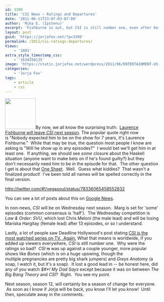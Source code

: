 ```yaml
---
id: 3398
title: 'CSI News — Ratings and Departures'
date: '2011-06-11T23:07:03-07:00'
author: 'Mika E. (Ipstenu)'
excerpt: 'Fishburne is out, but CSI is still number one, even after being plastered in the ratings.  What does it all mean!?'
layout: post
guid: 'https://jorjafox.net/?p=3398'
permalink: /2011/csi-ratings-departures/
Views:
    - '1003'
astra_style_timestamp_css:
    - '1634358135'
image: 'https://static.jorjafox.net/wordpress/2011/06/ENTERTAINMENT-US-FISHBURNE.jpg'
categories:
    - 'Jorja Fox'
tags:
    - article
    - csi
---
```


<a href="https://jorjafox.net/2011/csi-ratings-departures/u-s-actor-fishburne-poses-in-front-of-the-ancient-colosseum-in-rome/" rel="attachment wp-att-3399"><img class="alignleft size-thumbnail wp-image-3399" title="U.S. Actor Fishburne poses in front of the Ancient Colosseum in Rome" src="//static.jorjafox.net/wordpress/2011/06/ENTERTAINMENT-US-FISHBURNE-100x100.jpg" alt="" width="100" height="100" /></a>By now, we all know the surprising truth:  <a href="http://www.deadline.com/2011/06/laurence-fishburne-leaves-csi/">Laurence Fishburne will leave _CSI_ next season</a>. The popular quote right now is "Nobody expected him to be on the show for 7 years, it's Laurence Fishburne."  While that may be true, the question most people I know are asking is "Will he show up in any episodes?"  I would bet we'll get him in at least one.  If anything, we should see _some_ closure about the Haskell situation (anyone want to make bets on if he's found guilty?) but they don't necessarily need him to be in the episode for that.  The other question I get is about that <a title="CSI One Sheet" href="https://jorjafox.net/2011/csi-one-sheet/">One Sheet</a>.  Well.  Guess what kiddies?  That wasn't a finalized product!  I've been told all names will be spelled correctly in the final version.

http://twitter.com/#!/vegasoul/status/78336065458552832

You can see a lot of posts about this on <a href="http://news.google.com/news/search?aq=0&amp;pz=1&amp;cf=all&amp;ned=us&amp;hl=en&amp;q=laurence+fishburne">Google News</a>.

In non-news, _CSI_ will be on Wednesday next season.  Marg is set for 'some' episodes (common consensus is 'half').  The Wednesday competition is _Law &amp; Order: SVU_, which lost Chris Meloni (the male lead) and will be losing Mariska Hargitay (female lead) after 13 episodes, or so I understand.

Lastly, a lot of people saw Deadline Hollywood's post stating <a href="http://www.deadline.com/2011/06/csi-most-watched-series-in-world-again/">CSI is the most watched series on TV.  Again.</a> What that means is worldwide, if you added up viewers everywhere, _CSI_ is still number one.  Why were the ratings so bad?  _CSI_ <del>is</del> was up against a couple younger, more popular shows like _Bones_ (which is on a huge upswing, though the multiple pregnancies are pretty big shark jumpers) and _Greys Anatomy_ (a soap, I watch it, but it's a soap).  It lost a good lead in -- be honest here, did any of you watch _$#*! My Dad Says_ except because it was on between _The Big Bang Theory_ and _CSI_?  Right.  You see my point.

Next season, season 12, will certainly be a season of change for everyone.  As soon as I know if Jorja will be back, you know I'll let you know!  Until then, speculate away in the comments.
